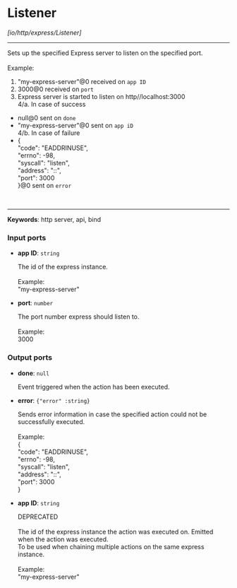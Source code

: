 # Listener

_[io/http/express/Listener]_

---

Sets up the specified Express server to listen on the specified port.<br>
<br>
Example:<br>
1. "my-express-server"@0 received on `app ID`<br>
2. 3000@0 received on `port`<br>
3. Express server is started to listen on http//localhost:3000<br>
4/a. In case of success<br>
-  null@0 sent on `done`<br>
- "my-express-server"@0 sent on `app iD`<br>
4/b. In case of failure<br>
-  {<br>
  "code": "EADDRINUSE",<br>
  "errno": -98,<br>
  "syscall": "listen",<br>
  "address": "::",<br>
  "port": 3000<br>
}@0 sent on `error`<br>
<br>

---

__Keywords__: http server, api, bind

### Input ports

* __app ID__: ` string `


    The id of the express instance.<br>
    <br>
    Example: <br>
    "my-express-server"<br>


* __port__: ` number `


    The port number express should listen to.<br>
    <br>
    Example: <br>
    3000<br>

### Output ports

* __done__: ` null `


    Event triggered when the action has been executed.<br>


* __error__: ` {"error" :string} `


    Sends error information in case the specified action could not be successfully executed.<br>
    <br>
    Example:<br>
    {<br>
      "code": "EADDRINUSE",<br>
      "errno": -98,<br>
      "syscall": "listen",<br>
      "address": "::",<br>
      "port": 3000<br>
    }<br>


* __app ID__: ` string `


    DEPRECATED<br>
    <br>
    The id of the express instance the action was executed on. Emitted when the action was executed.<br>
    To be used when chaining multiple actions on the same express instance.<br>
    <br>
    Example: <br>
    "my-express-server"<br>

